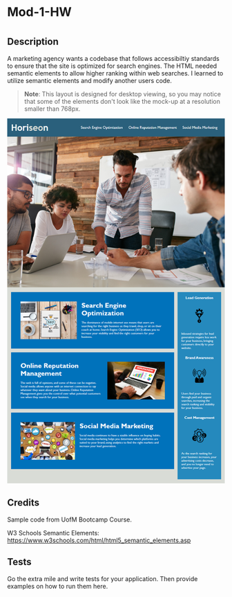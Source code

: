 # Mod-1-HW
# <HTML CSS Challenge>

## Description

A marketing agency wants a codebase that follows accessibiltiy standards to ensure that the site is optimized for search engines. 
The HTML needed semantic elements to allow higher ranking within web searches.
I learned to utilize semantic elements and modify another users code.

> **Note**: This layout is designed for desktop viewing, so you may notice that some of the elements don't look like the mock-up at a resolution smaller than 768px.

![Sample Reference Image](/assets/images/01-html-css-git-homework-demo.png)

## Credits
Sample code from UofM Bootcamp Course.

W3 Schools Semantic Elements: https://www.w3schools.com/html/html5_semantic_elements.asp

## Tests

Go the extra mile and write tests for your application. Then provide examples on how to run them here.